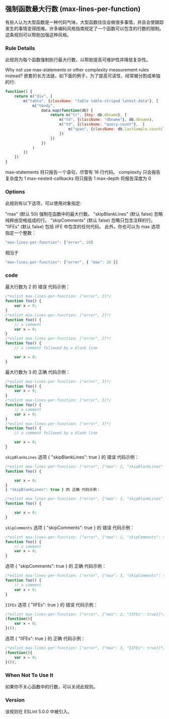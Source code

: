 ## 强制函数最大行数 (max-lines-per-function)

有些人认为大型函数是一种代码气味。大型函数往往会做很多事情，并且会使跟踪发生的事情变得困难。许多编码风格指南规定了一个函数可以包含的行数的限制。这条规则可以帮助加强这种风格。

### Rule Details
此规则为每个函数强制执行最大行数，以帮助提高可维护性并降低复杂性。

Why not use max-statements or other complexity measurement rules instead?
嵌套的长方法链，如下面的例子，为了提高可读性，经常被分割成单独的行:
```js
function() {
    return m("div", [
        m("table", {className: "table table-striped latest-data"}, [
            m("tbody",
                data.map(function(db) {
                    return m("tr", {key: db.dbname}, [
                        m("td", {className: "dbname"}, db.dbname),
                        m("td", {className: "query-count"},  [
                            m("span", {className: db.lastSample.countClassName}, db.lastSample.nbQueries)
                        ])
                    ])
                })
            )
        ])
    ])
}
```

max-statements 将只报告一个语句，尽管有 16 行代码。
complexity 只会报告复杂度为 1
max-nested-callbacks 将只报告 1
max-depth 将报告深度为 0

### Options
此规则有以下选项，可以使用对象指定:

"max" (默认 50) 强制在函数中的最大行数。
"skipBlankLines" (默认 false) 忽略纯粹由空格组成的行。
"skipComments" (默认 false) 忽略只包含注释的行。
"IIFEs" (默认 false) 包括 IIFE 中包含的任何代码。
此外，你也可以为 max 选项指定一个整数：
```js
"max-lines-per-function": ["error", 20]
```
相当于
```js
"max-lines-per-function": ["error", { "max": 20 }]
```

### code
最大行数为 2 的 错误 代码示例：
```js
/*eslint max-lines-per-function: ["error", 2]*/
function foo() {
    var x = 0;
}
/*eslint max-lines-per-function: ["error", 2]*/
function foo() {
    // a comment
    var x = 0;
}
/*eslint max-lines-per-function: ["error", 2]*/
function foo() {
    // a comment followed by a blank line

    var x = 0;
}
```

最大行数为 3 的 正确 代码示例：
```js
/*eslint max-lines-per-function: ["error", 3]*/
function foo() {
    var x = 0;
}
/*eslint max-lines-per-function: ["error", 3]*/
function foo() {
    // a comment
    var x = 0;
}
/*eslint max-lines-per-function: ["error", 3]*/
function foo() {
    // a comment followed by a blank line

    var x = 0;
}
```

```skipBlankLines```
选项 { "skipBlankLines": true } 的 错误 代码示例：
```js
/*eslint max-lines-per-function: ["error", {"max": 2, "skipBlankLines": true}]*/
function foo() {

    var x = 0;
}
{ "skipBlankLines": true } 的 正确 代码示例：

/*eslint max-lines-per-function: ["error", {"max": 3, "skipBlankLines": true}]*/
function foo() {

    var x = 0;
}
```

```skipComments```
选项 { "skipComments": true } 的 错误 代码示例：
```js
/*eslint max-lines-per-function: ["error", {"max": 2, "skipComments": true}]*/
function foo() {
    // a comment
    var x = 0;
}
```

选项 { "skipComments": true } 的 正确 代码示例：
```js
/*eslint max-lines-per-function: ["error", {"max": 3, "skipComments": true}]*/
function foo() {
    // a comment
    var x = 0;
}
```

```IIFEs```
选项 { "IIFEs": true } 的 错误 代码示例：
```js
/*eslint max-lines-per-function: ["error", {"max": 2, "IIFEs": true}]*/
(function(){
    var x = 0;
}());
```

选项 { "IIFEs": true } 的 正确 代码示例：
```js
/*eslint max-lines-per-function: ["error", {"max": 3, "IIFEs": true}]*/
(function(){
    var x = 0;
}());
```

### When Not To Use It
如果你不关心函数中的行数，可以关闭此规则。

### Version
该规则在 ESLint 5.0.0 中被引入。
